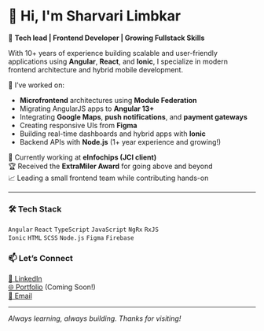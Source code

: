 # 👋 Hi, I'm Sharvari Limbkar

🎯 **Tech lead | Frontend Developer | Growing Fullstack Skills**

With 10+ years of experience building scalable and user-friendly applications using **Angular**, **React**, and **Ionic**, I specialize in modern frontend architecture and hybrid mobile development.

🔧 I’ve worked on:
- **Microfrontend** architectures using **Module Federation**
- Migrating AngularJS apps to **Angular 13+**
- Integrating **Google Maps**, **push notifications**, and **payment gateways**
- Creating responsive UIs from **Figma**
- Building real-time dashboards and hybrid apps with **Ionic**
- Backend APIs with **Node.js** (1+ year experience and growing!)

💼 Currently working at **eInfochips (JCI client)**  
🏆 Received the **ExtraMiler Award** for going above and beyond  
📈 Leading a small frontend team while contributing hands-on

---

### 🛠️ Tech Stack

`Angular` `React` `TypeScript` `JavaScript` `NgRx` `RxJS`  
`Ionic` `HTML` `SCSS` `Node.js` `Figma` `Firebase`  


### 📫 Let’s Connect

[🔗 LinkedIn](https://www.linkedin.com/in/sharvari-limbkar)  
[🌐 Portfolio](https://your-portfolio-link.com) (Coming Soon!)  
[📧 Email](mailto:sharvarilimbkar825@gmail.com)

---

*Always learning, always building. Thanks for visiting!*
